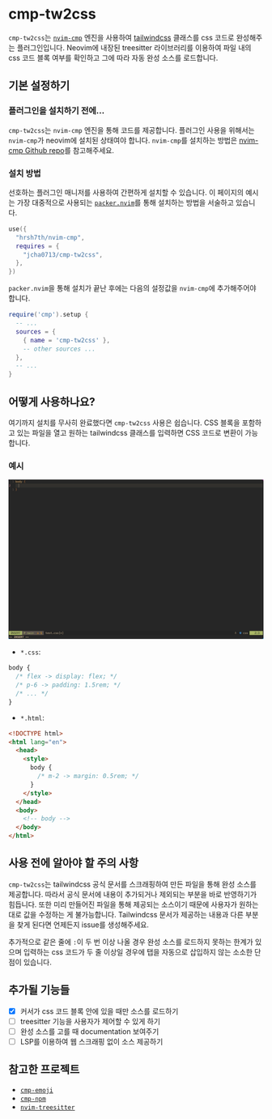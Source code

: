 # cmp-tw2css

`cmp-tw2css`는 [`nvim-cmp`](https://github.com/hrsh7th/nvim-cmp) 엔진을 사용하여 [tailwindcss](https://tailwindcss.com) 클래스를 css 코드로 완성해주는 플러그인입니다.
Neovim에 내장된 treesitter 라이브러리를 이용하여 파일 내의 css 코드 블록 여부를 확인하고 그에 따라 자동 완성 소스를 로드합니다.

## 기본 설정하기

### 플러그인을 설치하기 전에...

`cmp-tw2css`는 `nvim-cmp` 엔진을 통해 코드를 제공합니다. 플러그인 사용을 위해서는 `nvim-cmp`가 neovim에 설치된 상태여야 합니다. `nvim-cmp`를 설치하는 방법은 [nvim-cmp Github repo](https://github.com/hrsh7th/nvim-cmp)를 참고해주세요.


### 설치 방법

선호하는 플러그인 매니저를 사용하여 간편하게 설치할 수 있습니다. 이 페이지의 예시는 가장 대중적으로 사용되는 [`packer.nvim`](https://github.com/wbthomason/packer.nvim)를 통해 설치하는 방법을 서술하고 있습니다.

```lua
use({
  "hrsh7th/nvim-cmp",
  requires = {
    "jcha0713/cmp-tw2css",
  },
})
```

`packer.nvim`을 통해 설치가 끝난 후에는 다음의 설정값을 `nvim-cmp`에 추가해주어야 합니다.

```lua
require('cmp').setup {
  -- ...
  sources = {
    { name = 'cmp-tw2css' },
    -- other sources ...
  },
  -- ...
}
```

## 어떻게 사용하나요?

여기까지 설치를 무사히 완료했다면 `cmp-tw2css` 사용은 쉽습니다. CSS 블록을 포함하고 있는 파일을 열고 원하는 tailwindcss 클래스를 입력하면 CSS 코드로 변환이 가능합니다.

### 예시

![demo](./extra/demo.gif)

- `*.css`:

```css
body {
  /* flex -> display: flex; */
  /* p-6 -> padding: 1.5rem; */
  /* ... */
}
```

- `*.html`:

```html
<!DOCTYPE html>
<html lang="en">
  <head>
    <style>
      body {
        /* m-2 -> margin: 0.5rem; */
      }
    </style>
  </head>
  <body>
    <!-- body -->
  </body>
</html>
```

## 사용 전에 알아야 할 주의 사항

`cmp-tw2css`는 tailwindcss 공식 문서를 스크래핑하여 만든 파일을 통해 완성 소스를 제공합니다. 따라서 공식 문서에 내용이 추가되거나 제외되는 부분을 바로 반영하기가 힘듭니다. 또한 미리 만들어진 파일을 통해 제공되는 소스이기 때문에 사용자가 원하는대로 값을 수정하는 게 불가능합니다. Tailwindcss 문서가 제공하는 내용과 다른 부분을 찾게 된다면 언제든지 issue를 생성해주세요.

추가적으로 같은 줄에 `:`이 두 번 이상 나올 경우 완성 소스를 로드하지 못하는 한계가 있으며 입력하는 css 코드가 두 줄 이상일 경우에 탭을 자동으로 삽입하지 않는 소소한 단점이 있습니다.

## 추가될 기능들

- [x] 커서가 css 코드 블록 안에 있을 때만 소스를 로드하기
- [ ] treesitter 기능을 사용자가 제어할 수 있게 하기
- [ ] 완성 소스를 고를 때 documentation 보여주기
- [ ] LSP를 이용하여 웹 스크래핑 없이 소스 제공하기

## 참고한 프로젝트

- [`cmp-emoji`](https://github.com/hrsh7th/cmp-emoji)
- [`cmp-npm`](https://github.com/David-Kunz/cmp-npm)
- [`nvim-treesitter`](https://github.com/nvim-treesitter/nvim-treesitter)
